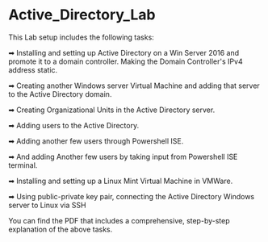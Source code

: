 # Active_Directory_Lab


This Lab setup includes the following tasks:

➡ Installing and setting up Active Directory on a Win Server 2016 and promote it to a domain controller. Making the Domain Controller's IPv4 address static.

➡ Creating another Windows server Virtual Machine and adding that server to the Active Directory domain.

➡ Creating Organizational Units in the Active Directory server.

➡ Adding users to the Active Directory.

➡ Adding another few users through Powershell ISE.

➡ And adding Another few users by taking input from Powershell ISE terminal.

➡ Installing and setting up a Linux Mint Virtual Machine in VMWare.

➡ Using public-private key pair, connecting the Active Directory Windows server to Linux via SSH


You can find the PDF that includes a comprehensive, step-by-step explanation of the above tasks.

